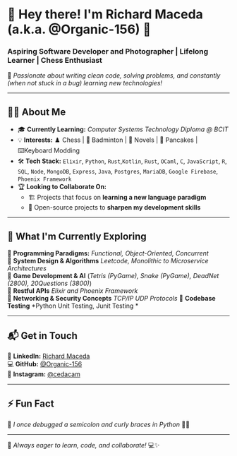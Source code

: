 # 👋 Hey there! I'm **Richard Maceda** (a.k.a. @Organic-156) 🚀

### **Aspiring Software Developer and Photographer | Lifelong Learner | Chess Enthusiast**

🌟 *Passionate about writing clean code, solving problems, and constantly (when not stuck in a bug) learning new technologies!*

---

## 👨‍💻 About Me

- 🎓 **Currently Learning:** *Computer Systems Technology Diploma @ BCIT*
- 💡 **Interests:** ♟️ Chess | 🏸 Badminton | 📖 Novels | 🥞 Pancakes | ⌨️Keyboard Modding
- 🛠️ **Tech Stack:** `Elixir`, `Python`, `Rust`,`Kotlin`, `Rust`, `OCaml`, `C`, `JavaScript`, `R`, `SQL`, `Node`, `MongoDB`, `Express`, `Java`, `Postgres`, `MariaDB`, `Google Firebase`, `Phoenix Framework`
- 🏆 **Looking to Collaborate On:**
  - 🏗️ Projects that focus on **learning a new language paradigm**
  - 🎯 Open-source projects to **sharpen my development skills**

---

## 🚀 What I'm Currently Exploring

🔹 **Programming Paradigms:** *Functional, Object-Oriented, Concurrent*  
🔹 **System Design & Algorithms** *Leetcode, Monolithic to Microservice Architectures*  
🔹 **Game Development & AI** (*Tetris (PyGame), Snake (PyGame), DeadNet (2800), 20Questions (3800)*)  
🔹 **Restful APIs** *Elixir and Phoenix Framework*  
🔹 **Networking & Security Concepts**  *TCP/IP UDP Protocols*
🔹 **Codebase Testing**  *Python Unit Testing, Junit Testing *

---

## 📬 Get in Touch

💼 **LinkedIn:** [Richard Maceda](https://www.linkedin.com/in/richard-maceda-cst/)  
💻 **GitHub:** [@Organic-156](https://github.com/Organic-156)  
📸 **Instagram:** [@cedacam](https://www.instagram.com/cedacam/#)  

---

## ⚡ Fun Fact

🎯 *I once debugged a semicolon and curly braces in Python* 🐍😂  

---

📌 *Always eager to learn, code, and collaborate!* 💻✨



<!---
Organic-156/Organic-156 is a ✨ special ✨ repository because its `README.md` (this file) appears on your GitHub profile.
You can click the Preview link to take a look at your changes.
--->
